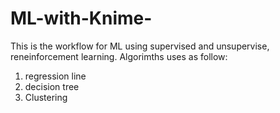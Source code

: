# ML-with-Knime-

This is the workflow for ML using supervised and unsupervise, reneinforcement learning.
Algorimths uses as follow:
  1. regression line
  2. decision tree
  3. Clustering
